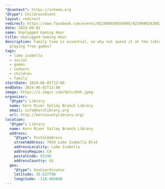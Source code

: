 ```yaml
---
"@context": https://schema.org
"@type": ChildrensEvent
layout: redirect
redirect: https://www.facebook.com/events/821008026054905/821008029388238/
date: 2024-06-01
name: Unplugged Gaming Hour
title: Unplugged Gaming Hour
description: Family time is essential, so why not spend it at the library
  playing free games?
tags:
  - lake isabella
  - social
  - games
  - indoors
  - children
  - family
startDate: 2024-06-01T12:00
endDate: 2024-06-01T13:00
image: https://i.imgur.com/9elccRXh.jpeg
organizer:
  "@type": Library
  name: Kern River Valley Branch Library
  email: info@kernlibrary.org
  url: http://kerncountylibrary.org/
location:
  "@type": Library
  name: Kern River Valley Branch Library
  address:
    "@type": PostalAddress
    streetAddress: 7054 Lake Isabella Blvd
    addressLocality: Lake Isabella
    addressRegion: CA
    postalCode: 93240
    addressCountry: US
  geo:
    "@type": GeoCoordinates
    latitude: 35.637708
    longitude: -118.466848
---
```

